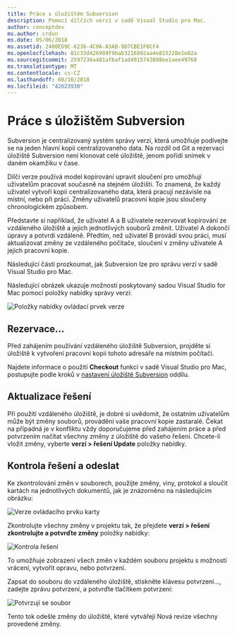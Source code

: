 ```yaml
---
title: Práce s úložištěm Subversion
description: Pomocí dílčích verzí v sadě Visual Studio pro Mac.
author: conceptdev
ms.author: crdun
ms.date: 05/06/2018
ms.assetid: 2400ED9C-6236-4C0A-A3AB-9D7CBE1F0CF4
ms.openlocfilehash: 81c33d426989f9bab3216802aa4e815228e1e82a
ms.sourcegitcommit: 2597236a481afbaf1ad4915743898ee1aee49760
ms.translationtype: MT
ms.contentlocale: cs-CZ
ms.lasthandoff: 08/10/2018
ms.locfileid: "42623930"
---
```

# <a name="working-with-subversion"></a>Práce s úložištěm Subversion

Subversion je centralizovaný systém správy verzí, která umožňuje podívejte se na jeden hlavní kopii centralizovaného data. Na rozdíl od Git a rezervaci úložiště Subversion není klonovat celé úložiště, jenom pořídí snímek v daném okamžiku v čase.

Dílčí verze používá model kopírování upravit sloučení pro umožňují uživatelům pracovat současně na stejném úložišti. To znamená, že každý uživatel vytvoří kopii centralizovaného data, která pracují nezávisle na místní, nebo při práci. Změny uživatelů pracovní kopie jsou sloučeny chronologickém způsobem.

Představte si například, že uživatel A a B uživatele rezervovat kopírování ze vzdáleného úložiště a jejich jednotlivých souborů změnit. Uživatel A dokončí úpravy a potvrdí vzdáleně. Předtím, než uživatel B provádí svou práci, musí aktualizovat změny ze vzdáleného počítače, sloučení v změny uživatele A jejich pracovní kopie.

Následující části prozkoumat, jak Subversion lze pro správu verzí v sadě Visual Studio pro Mac.

Následující obrázek ukazuje možnosti poskytovaný sadou Visual Studio for Mac pomocí položky nabídky správy verzí:

![Položky nabídky ovládací prvek verze](media/version-control-svnVersionControlMenu.png)

## <a name="checkout"></a>Rezervace...

Před zahájením používání vzdáleného úložiště Subversion, projděte si úložiště k vytvoření pracovní kopii tohoto adresáře na místním počítači.

Najdete informace o použití **Checkout** funkcí v sadě Visual Studio pro Mac, postupujte podle kroků v [nastavení úložiště Subversion](set-up-subversion-repository.md) oddílu.

## <a name="update-solution"></a>Aktualizace řešení

Při použití vzdáleného úložiště, je dobré si uvědomit, že ostatním uživatelům může být změny souborů, provádění vaše pracovní kopie zastaralé. Čekat na případná je v konfliktu vždy doporučujeme před zahájením práce a před potvrzením načítat všechny změny z úložiště do vašeho řešení. Chcete-li vložit změny, vyberte **verzí > řešení Update** položky nabídky.

## <a name="review-solution-and-commit"></a>Kontrola řešení a odeslat

Ke zkontrolování změn v souborech, použijte změny, viny, protokol a sloučit kartách na jednotlivých dokumentů, jak je znázorněno na následujícím obrázku:

![Verze ovládacího prvku karty](media/version-control-vcTabs.png)

Zkontrolujte všechny změny v projektu tak, že přejdete **verzí > řešení zkontrolujte a potvrďte změny** položky nabídky:

![Kontrola řešení](media/version-control-vcStatus.png)

To umožňuje zobrazení všech změn v každém souboru projektu s možností vrácení, vytvořit opravu, nebo potvrzení.

Zapsat do souboru do vzdáleného úložiště, stiskněte klávesu potvrzení..., zadejte zprávu potvrzení, a potvrďte tlačítkem potvrzení:


![Potvrzují se soubor](media/version-control-svnCommit.png)

Tento tok odešle změny do úložiště, které vytvářejí Nová revize všechny provedené změny.
